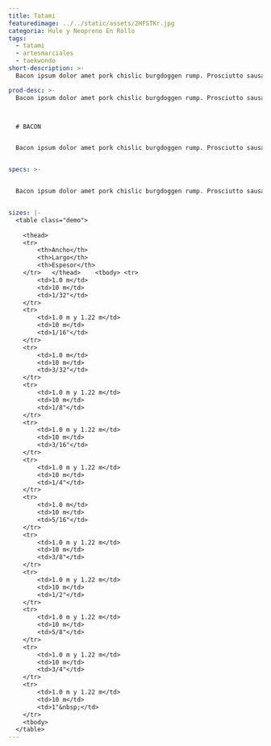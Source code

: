 ```yaml
---
title: Tatami
featuredimage: ../../static/assets/2HFSTKr.jpg
categoria: Hule y Neopreno En Rollo
tags:
  - tatami
  - artesmarciales
  - taekwondo
short-description: >-
  Bacon ipsum dolor amet pork chislic burgdoggen rump. Prosciutto sausage chuck meatloaf spare ribs tri-tip pancetta venison pig leberkas buffalo ground round brisket t-bone landjaeger. Tongue doner tenderloin filet mignon tail. Shank chicken salami, chuck kevin buffalo bresaola tongue beef landjaeger. Porchetta pork chop turducken tongue. Tongue pancetta corned beef pig, cupim ribeye jowl bacon.

prod-desc: >-
  Bacon ipsum dolor amet pork chislic burgdoggen rump. Prosciutto sausage chuck meatloaf spare ribs tri-tip pancetta venison pig leberkas buffalo ground round brisket t-bone landjaeger. Tongue doner tenderloin filet mignon tail. Shank chicken salami, chuck kevin buffalo bresaola tongue beef landjaeger. Porchetta pork chop turducken tongue. **Tongue pancetta corned beef pig, cupim ribeye jowl bacon.**



  # BACON


  Bacon ipsum dolor amet pork chislic burgdoggen rump. Prosciutto sausage chuck meatloaf spare ribs tri-tip pancetta venison pig leberkas buffalo ground round brisket t-bone landjaeger. Tongue doner tenderloin filet mignon tail. Shank chicken salami, chuck kevin buffalo bresaola tongue beef landjaeger. Porchetta pork chop turducken tongue. Tongue pancetta corned beef pig, cupim ribeye jowl bacon.


specs: >-


  Bacon ipsum dolor amet pork chislic burgdoggen rump. Prosciutto sausage chuck meatloaf spare ribs tri-tip pancetta venison pig leberkas buffalo ground round brisket t-bone landjaeger. Tongue doner tenderloin filet mignon tail. Shank chicken salami, chuck kevin buffalo bresaola tongue beef landjaeger. Porchetta pork chop turducken tongue. Tongue pancetta corned beef pig, cupim ribeye jowl bacon.


sizes: |-
  <table class="demo">
  	
  	<thead>
  	<tr>
  		<th>Ancho</th>
  		<th>Largo</th>
  		<th>Espesor</th>
  	</tr>	</thead>	<tbody>	<tr>
  		<td>1.0 m</td>
  		<td>10 m</td>
  		<td>1/32"</td>
  	</tr>
  	<tr>
  		<td>1.0 m y 1.22 m</td>
  		<td>10 m</td>
  		<td>1/16"</td>
  	</tr>
  	<tr>
  		<td>1.0 m</td>
  		<td>10 m</td>
  		<td>3/32"</td>
  	</tr>
  	<tr>
  		<td>1.0 m y 1.22 m</td>
  		<td>10 m</td>
  		<td>1/8"</td>
  	</tr>
  	<tr>
  		<td>1.0 m y 1.22 m</td>
  		<td>10 m</td>
  		<td>3/16"</td>
  	</tr>
  	<tr>
  		<td>1.0 m y 1.22 m</td>
  		<td>10 m</td>
  		<td>1/4"</td>
  	</tr>
  	<tr>
  		<td>1.0 m</td>
  		<td>10 m</td>
  		<td>5/16"</td>
  	</tr>
  	<tr>
  		<td>1.0 m y 1.22 m</td>
  		<td>10 m</td>
  		<td>3/8"</td>
  	</tr>
  	<tr>
  		<td>1.0 m y 1.22 m</td>
  		<td>10 m</td>
  		<td>1/2"</td>
  	</tr>
  	<tr>
  		<td>1.0 m y 1.22 m</td>
  		<td>10 m</td>
  		<td>5/8"</td>
  	</tr>
  	<tr>
  		<td>1.0 m y 1.22 m</td>
  		<td>10 m</td>
  		<td>3/4"</td>
  	</tr>
  	<tr>
  		<td>1.0 m y 1.22 m</td>
  		<td>10 m</td>
  		<td>1"&nbsp;</td>
  	</tr>
  	<tbody>
  </table>
---
```

